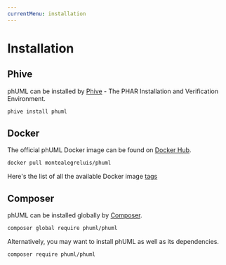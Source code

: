 ```yaml
---
currentMenu: installation
---
```


# Installation

## Phive

phUML can be installed by [Phive](https://phar.io/) - The PHAR Installation and Verification Environment.

```bash
phive install phuml
```

## Docker

The official phUML Docker image can be found on [Docker Hub](https://hub.docker.com/r/montealegreluis/phuml/).

```bash
docker pull montealegreluis/phuml
```

Here's the list of all the available Docker image [tags](https://hub.docker.com/r/montealegreluis/phuml/tags?page=1&ordering=last_updated)

## Composer

phUML can be installed globally by [Composer](https://getcomposer.org/).

```bash
composer global require phuml/phuml
```

Alternatively, you may want to install phUML as well as its dependencies.

```bash
composer require phuml/phuml
```

